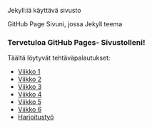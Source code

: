Jekyll:iä käyttävä sivusto

GitHub Page Sivuni, jossa Jekyll teema

### Tervetuloa GitHub Pages- Sivustolleni!

Täältä löytyvät tehtäväpalautukset:

- [Viikko 1](vko1.html)
- [Viikko 2](vko2.md)
- [Viikko 3](./Websovellus/vko3/index.html)
- [Viikko 4](./Websovellus/vko4/index.html)
- [Viikko 5](vko5.md)
- [Viikko 6](./Websovellus/vko6/index.html)
- [Harjoitustyö]()


